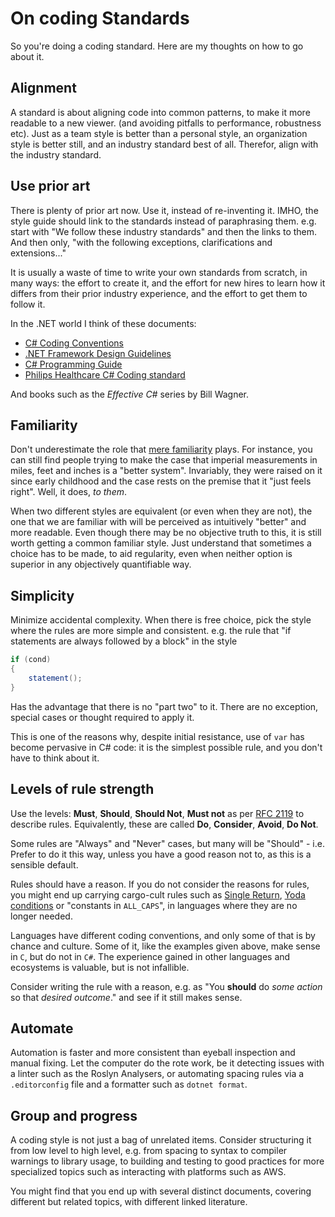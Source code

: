 # On coding Standards

So you're doing a coding standard. Here are my thoughts on how to go about it.

## Alignment

A standard is about aligning code into common patterns, to make it more readable to a new viewer. (and avoiding pitfalls to performance, robustness etc).
Just as a team style is better than a personal style, an organization style is better still, and an industry standard best of all. Therefor, align with the industry standard.

## Use prior art

There is plenty of prior art now. Use it, instead of re-inventing it.
IMHO, the style guide should link to the standards instead of paraphrasing them. e.g. start with "We follow these industry standards"  and then the links to them.
And then only, "with the following exceptions, clarifications and extensions..."

It is usually a waste of time to write your own standards from scratch, in many ways: the effort to create it, and the effort for new hires to learn how it differs from their prior industry experience, and the effort to get them to follow it.

In the .NET world I think of these documents:

* [C# Coding Conventions](https://docs.microsoft.com/en-us/dotnet/csharp/programming-guide/inside-a-program/coding-conventions)
* [.NET Framework Design Guidelines](https://docs.microsoft.com/en-us/dotnet/standard/design-guidelines/)
* [C# Programming Guide](https://docs.microsoft.com/en-us/dotnet/csharp/programming-guide/)
* [Philips Healthcare C# Coding standard](https://tics.tiobe.com/viewerCS/index.php?CSTD=General)

And books such as the _Effective C#_ series by Bill Wagner.

## Familiarity

Don't underestimate the role that [mere familiarity](https://en.wikipedia.org/wiki/Mere-exposure_effect) plays. For instance, you can still find people trying to make the case that imperial measurements in miles, feet and inches is a "better system". Invariably, they were raised on it since early childhood and the case rests on the premise that it "just feels right". Well, it does, _to them_.

When two different styles are equivalent (or even when they are not), the one that we are familiar with will be perceived as intuitively "better" and more readable.
Even though there may be no objective truth to this, it is still worth getting a common familiar style.
Just understand that sometimes a choice has to be made, to aid regularity, even when neither option is superior in any objectively quantifiable way.

## Simplicity

Minimize accidental complexity. When there is free choice, pick the style where the rules are more simple and consistent. e.g. the rule that "if statements are always followed by a block" in the style

```csharp
if (cond)
{
    statement();
}
```

Has the advantage that there is no "part two" to it. There are no exception, special cases or thought required to apply it.

This is one of the reasons why, despite initial resistance, use of `var` has become pervasive in C# code: it is the simplest possible rule, and you don't have to think about it.

## Levels of rule strength

Use the levels: **Must**, **Should**, **Should Not**, **Must not** as per [RFC 2119](https://tools.ietf.org/html/rfc2119) to describe rules.
Equivalently, these are called **Do**, **Consider**, **Avoid**, **Do Not**.

Some rules are "Always" and "Never" cases, but many will be "Should" - i.e. Prefer to do it this way, unless you have a good reason not to, as this is a sensible default.

Rules should have a reason. If you do not consider the reasons for rules, you might end up carrying cargo-cult rules such as [Single Return](./TheSingleReturnLaw), [Yoda conditions](https://en.wikipedia.org/wiki/Yoda_conditions) or "constants in `ALL_CAPS`", in languages where they are no longer needed.

Languages have different coding conventions, and only some of that is by chance and culture. Some of it, like the examples given above, make sense in `C`, but do not in `C#`. The experience gained in other languages and ecosystems is valuable, but is not infallible.

Consider writing the rule with a reason, e.g. as "You **should** do _some action_ so that _desired outcome_." and see if it still makes sense.

## Automate

Automation is faster and more consistent than eyeball inspection and manual fixing. Let the computer do the rote work, be it detecting issues with a linter such as the Roslyn Analysers, or automating spacing rules via a `.editorconfig` file and a formatter such as `dotnet format`.

## Group and progress

A coding style is not just a bag of unrelated items. Consider structuring it from low level to high level, e.g. from spacing to syntax to compiler warnings to library usage, to building and testing to good practices for more specialized topics such as interacting with platforms such as AWS.

You might find that you end up with several distinct documents, covering different but related topics, with different linked literature.
